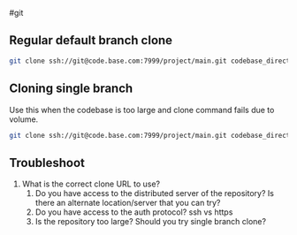 #git 

## Regular default branch clone
```bash
git clone ssh://git@code.base.com:7999/project/main.git codebase_directory_name
```
## Cloning single branch
Use this when the codebase is too large and clone command fails due to volume.
```bash
git clone ssh://git@code.base.com:7999/project/main.git codebase_directory_name --branch branch_to_clone --single-branch
```
## Troubleshoot
1. What is the correct clone URL to use?
	1. Do you have access to the distributed server of the repository? Is there an alternate location/server that you can try?
	2. Do you have access to the auth protocol? ssh vs https
	3. Is the repository too large? Should you try single branch clone?